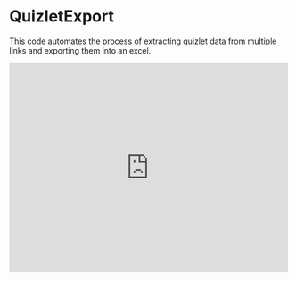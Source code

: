 # QuizletExport
This code automates the process of extracting quizlet data from multiple links and exporting them into an excel.


<embed src="https://drive.google.com/viewerng/viewer?embedded=true&url=https://github.com/swatisingh0107/QuizletExport/blob/master/CodePDF.pdf" width="500" height="375" type="application/pdf">
